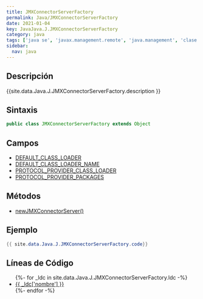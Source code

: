 ```yaml
---
title: JMXConnectorServerFactory
permalink: Java/JMXConnectorServerFactory
date: 2021-01-04
key: JavaJava.J.JMXConnectorServerFactory
category: java
tags: ['java se', 'javax.management.remote', 'java.management', 'clase java', 'Java 1.5']
sidebar: 
  nav: java
---
```


## Descripción
{{site.data.Java.J.JMXConnectorServerFactory.description }}

## Sintaxis
~~~java
public class JMXConnectorServerFactory extends Object
~~~

## Campos
* [DEFAULT_CLASS_LOADER](/Java/JMXConnectorServerFactory/DEFAULT_CLASS_LOADER)
* [DEFAULT_CLASS_LOADER_NAME](/Java/JMXConnectorServerFactory/DEFAULT_CLASS_LOADER_NAME)
* [PROTOCOL_PROVIDER_CLASS_LOADER](/Java/JMXConnectorServerFactory/PROTOCOL_PROVIDER_CLASS_LOADER)
* [PROTOCOL_PROVIDER_PACKAGES](/Java/JMXConnectorServerFactory/PROTOCOL_PROVIDER_PACKAGES)

## Métodos
* [newJMXConnectorServer()](/Java/JMXConnectorServerFactory/newJMXConnectorServer)

## Ejemplo
~~~java
{{ site.data.Java.J.JMXConnectorServerFactory.code}}
~~~

## Líneas de Código
<ul>
{%- for _ldc in site.data.Java.J.JMXConnectorServerFactory.ldc -%}
   <li>
       <a href="{{_ldc['url'] }}">{{ _ldc['nombre'] }}</a>
   </li>
{%- endfor -%}
</ul>
